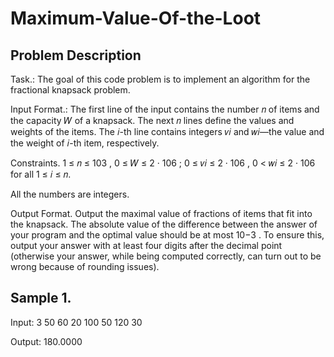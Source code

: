 # Maximum-Value-Of-the-Loot

## Problem Description 
Task.: The goal of this code problem is to implement an algorithm for the fractional knapsack problem.

Input Format.: The first line of the input contains the number 𝑛 of items and the capacity 𝑊 of a knapsack. The next 𝑛 lines define the values and weights of the items. The 𝑖-th line contains integers 𝑣𝑖 and 𝑤𝑖—the value and the weight of 𝑖-th item, respectively. 

Constraints. 1 ≤ 𝑛 ≤ 103 , 0 ≤ 𝑊 ≤ 2 · 106 ; 0 ≤ 𝑣𝑖 ≤ 2 · 106 , 0 &lt; 𝑤𝑖 ≤ 2 · 106 for all 1 ≤ 𝑖 ≤ 𝑛. 

All the numbers are integers. 

Output Format. Output the maximal value of fractions of items that fit into the knapsack. The absolute value of the difference between the answer of your program and the optimal value should be at most 10−3 . To ensure this, output your answer with at least four digits after the decimal point (otherwise your answer, while being computed correctly, can turn out to be wrong because of rounding issues). 

## Sample 1. 

Input: 3 50 
60 20
100 50 
120 30 

Output: 180.0000
